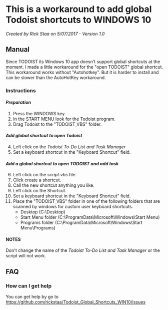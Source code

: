 # This is a workaround to add global Todoist shortcuts to WINDOWS 10

_Created by Rick Staa on 5/07/2017 - Version 1.0_

## Manual

Since TODOIST its Windows 10 app doesn’t support global shortcuts at the moment. I made a little workaround for the "open TODOIST" global shortcut.
This workaround works without "Autohotkey". But it is harder to install and can be slower than the AutoHotKey workaround.

### Instructions

#### _Preparation_

1.  Press the WINDOWS key.
2.  In the START MENU look for the Todoist program.
3.  Drag Todoist to the "TODOIST_VBS" folder.

#### _Add global shortcut to open Todoist_

4.  Left click on the _Todoist To-Do List and Task Manager_
5.  Set a keyboard shortcut in the "Keyboard Shortcut" field.

#### _Add a global shortcut to open TODOIST and add task_

6.  Left click on the _script.vbs_ file.
7.  Click create a shortcut.
8.  Call the new shortcut anything you like.
9.  Left click on the Shortcut.
10. Set a keyboard shortcut in the "Keyboard Shortcut" field.
11. Place the "TODOIST_VBS" folder in one of the following folders that are scanned by windows for custom user keyboard shortcuts.
    -   Desktop (C:\\Desktop)
    -   Start Menu folder (C:\\ProgramData\\Microsoft\\Windows\\Start Menu)
    -   Programs folder (C:\\ProgramData\\Microsoft\\Windows\\Start Menu\\Programs)

#### NOTES

Don't change the name of the _Todoist To-Do List and Task Manager_ or the script will not work.

## FAQ

### How can I get help

You can get help by go to <https://github.com/rickstaa/Todoist_Global_Shortcuts_WIN10/issues>

